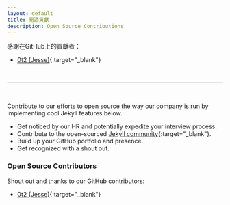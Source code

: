```yaml
---
layout: default
title: 開源貢獻
description: Open Source Contributions
---
```


感謝在GitHub上的貢獻者：
* [0t2 (Jesse)](https://github.com/0t2){:target="_blank"}

<br>

---

<br>

Contribute to our efforts to open source the way our company is run by implementing cool Jekyll features below.

* Get noticed by our HR and potentially expedite your interview process.
* Contribute to the open-sourced [Jekyll community](https://jekyllrb.com/){:target="_blank"}.
* Build up your GitHub portfolio and presence.
* Get recognized with a shout out.

### Open Source Contributors

Shout out and thanks to our GitHub contributors:
* [0t2 (Jesse)](https://github.com/0t2){:target="_blank"}